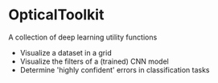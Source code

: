 
# OpticalToolkit

A collection of deep learning utility functions

- Visualize a dataset in a grid
- Visualize the filters of a (trained) CNN model
- Determine 'highly confident' errors in classification tasks


